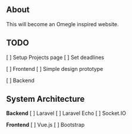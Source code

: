 ## About 

This will become an Omegle inspired website.

## TODO

[ ] Setup Projects page
[ ] Set deadlines

[ ] Frontend
    [ ] Simple design prototype

[ ] Backend

## System Architecture

**Backend**
[ ] Laravel
[ ] Laravel Echo
[ ] Socket.IO

**Frontend**
[ ] Vue.js
[ ] Bootstrap

